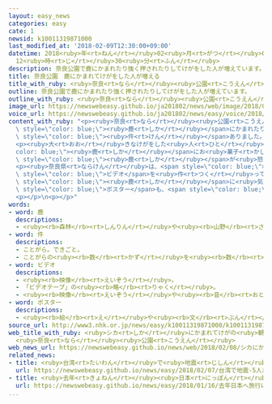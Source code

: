 ```yaml
---
layout: easy_news
categories: easy
cate: 1
newsid: k10011319871000
last_modified_at: '2018-02-09T12:30:00+09:00'
datetime: 2018<ruby>年<rt>ねん</rt></ruby>02<ruby>月<rt>がつ</rt></ruby>09<ruby>日<rt>にち</rt></ruby>
  12<ruby>時<rt>じ</rt></ruby>30<ruby>分<rt>ふん</rt></ruby>
description: 奈良公園で鹿にかまれたり強く押されたりしてけがをした人が増えています。
title: 奈良公園　鹿にかまれてけがをした人が増える
title_with_ruby: <ruby>奈良<rt>なら</rt></ruby><ruby>公園<rt>こうえん</rt></ruby>　<ruby>鹿<rt>しか</rt></ruby>にかまれてけがをした<ruby>人<rt>ひと</rt></ruby>が<ruby>増<rt>ふ</rt></ruby>える
outline: 奈良公園で鹿にかまれたり強く押されたりしてけがをした人が増えています。
outline_with_ruby: <ruby>奈良<rt>なら</rt></ruby><ruby>公園<rt>こうえん</rt></ruby>で<ruby>鹿<rt>しか</rt></ruby>にかまれたり<ruby>強<rt>つよ</rt></ruby>く<ruby>押<rt>お</rt></ruby>されたりしてけがをした<ruby>人<rt>ひと</rt></ruby>が<ruby>増<rt>ふ</rt></ruby>えています。
image_url: https://newswebeasy.github.io/ja201802/news/web/image/2018/02/08/K10011319871_1802080454_1802080506_01_03.jpg
voice_url: https://newswebeasy.github.io/ja201802/news/easy/voice/2018/02/09/k10011319871000.mp3
content_with_ruby: "<p><ruby>奈良<rt>なら</rt></ruby><ruby>公園<rt>こうえん</rt></ruby>で<span\
  \ style=\"color: blue;\"><ruby>鹿<rt>しか</rt></ruby></span>にかまれたり<ruby>強<rt>つよ</rt></ruby>く<ruby>押<rt>お</rt></ruby>されたりしてけがをした<ruby>人<rt>ひと</rt></ruby>が<ruby>増<rt>ふ</rt></ruby>えています。<ruby>奈良県<rt>ならけん</rt></ruby>などによると、<ruby>今年<rt>ことし</rt></ruby>１<ruby>月<rt>がつ</rt></ruby>までの１０か<ruby>月<rt>げつ</rt></ruby>に、けがをしたという<ruby>連絡<rt>れんらく</rt></ruby>が１６４<span\
  \ style=\"color: blue;\"><ruby>件<rt>けん</rt></ruby></span>ありました。けがをした<ruby>人<rt>ひと</rt></ruby>の７９％は<ruby>外国人<rt>がいこくじん</rt></ruby>です。<ruby>外国人<rt>がいこくじん</rt></ruby>の<ruby>中<rt>なか</rt></ruby>でいちばん<ruby>多<rt>おお</rt></ruby>いのは<ruby>中国人<rt>ちゅうごくじん</rt></ruby>で、８３％です。</p>\n\
  <p><ruby>大<rt>おお</rt></ruby>きなけがをした<ruby>人<rt>ひと</rt></ruby>はいませんでした。<span style=\"\
  color: blue;\"><ruby>鹿<rt>しか</rt></ruby></span>にお<ruby>菓子<rt>かし</rt></ruby>をあげるときにけがをした<ruby>人<rt>ひと</rt></ruby>が<ruby>多<rt>おお</rt></ruby>くなっています。<ruby>写真<rt>しゃしん</rt></ruby>を<ruby>撮<rt>と</rt></ruby>ろうとして、すぐにお<ruby>菓子<rt>かし</rt></ruby>をあげなかったり、<ruby>少<rt>すこ</rt></ruby>しずつあげたりして、<span\
  \ style=\"color: blue;\"><ruby>鹿<rt>しか</rt></ruby></span>が<ruby>怒<rt>おこ</rt></ruby>ったことが<ruby>多<rt>おお</rt></ruby>いようです。</p>\n\
  <p><ruby>奈良県<rt>ならけん</rt></ruby>は、<span style=\"color: blue;\"><ruby>鹿<rt>しか</rt></ruby></span>と<ruby>遊<rt>あそ</rt></ruby>ぶときに<ruby>気<rt>き</rt></ruby>をつけることを<ruby>伝<rt>つた</rt></ruby>える<span\
  \ style=\"color: blue;\">ビデオ</span>を<ruby>作<rt>つく</rt></ruby>ってスマートフォンなどで<ruby>見<rt>み</rt></ruby>ることができるようにしています。<ruby>外国語<rt>がいこくご</rt></ruby>で<span\
  \ style=\"color: blue;\"><ruby>鹿<rt>しか</rt></ruby></span>に<ruby>気<rt>き</rt></ruby>をつけるように<ruby>書<rt>か</rt></ruby>いた<span\
  \ style=\"color: blue;\">ポスター</span>も、<span style=\"color: blue;\"><ruby>鹿<rt>しか</rt></ruby></span>のお<ruby>菓子<rt>かし</rt></ruby>を<ruby>売<rt>う</rt></ruby>る<ruby>店<rt>みせ</rt></ruby>に<ruby>貼<rt>は</rt></ruby>ります。</p>\n\
  <p></p>\n<p></p>"
words:
- word: 鹿
  descriptions:
  - <ruby><rb>森林</rb><rt>しんりん</rt></ruby>や<ruby><rb>山野</rb><rt>さんや</rt></ruby>にすむ、<ruby><rb>草食</rb><rt>そうしょく</rt></ruby>のおとなしいけもの。<ruby><rb>足</rb><rt>あし</rt></ruby>は<ruby><rb>細長</rb><rt>ほそなが</rt></ruby>く、<ruby><rb>雄</rb><rt>おす</rt></ruby>は<ruby><rb>木</rb><rt>き</rt></ruby>の<ruby><rb>枝</rb><rt>えだ</rt></ruby>のような<ruby><rb>角</rb><rt>つの</rt></ruby>を<ruby><rb>持</rb><rt>も</rt></ruby>つ。<ruby><rb>世界各地</rb><rt>せかいかくち</rt></ruby>にいる。
- word: 件
  descriptions:
  - ことがら。できごと。
  - ことがらの<ruby><rb>数</rb><rt>かず</rt></ruby>を<ruby><rb>数</rb><rt>かぞ</rt></ruby>えることば。
- word: ビデオ
  descriptions:
  - <ruby><rb>映像</rb><rt>えいぞう</rt></ruby>。
  - 「ビデオテープ」の<ruby><rb>略</rb><rt>りゃく</rt></ruby>。
  - <ruby><rb>映像</rb><rt>えいぞう</rt></ruby>や<ruby><rb>音</rb><rt>おと</rt></ruby>を、<ruby><rb>磁気</rb><rt>じき</rt></ruby>テープに<ruby><rb>記録</rb><rt>きろく</rt></ruby>したり<ruby><rb>再生</rb><rt>さいせい</rt></ruby>したりする<ruby><rb>装置</rb><rt>そうち</rt></ruby>。
- word: ポスター
  descriptions:
  - <ruby><rb>絵</rb><rt>え</rt></ruby>や<ruby><rb>文</rb><rt>ぶん</rt></ruby>をかいた<ruby><rb>宣伝用</rb><rt>せんでんよう</rt></ruby>の<ruby><rb>張</rb><rt>は</rt></ruby>り<ruby><rb>紙</rb><rt>がみ</rt></ruby>。
source_url: http://www3.nhk.or.jp/news/easy/k10011319871000/k10011319871000.html
web_title_with_ruby: <ruby>シカ<rt>しか</rt></ruby>にかまれてけがの<ruby>観光客<rt>かんこうきゃく</rt></ruby>が<ruby>過去<rt>かこ</rt></ruby><ruby>最多<rt>さいた</rt></ruby>
  <ruby>奈良<rt>なら</rt></ruby><ruby>公園<rt>こうえん</rt></ruby>
web_news_url: https://newswebeasy.github.io/news/web/2018/02/08/シカにかまれてけがの観光客が過去最多-奈良公園
related_news:
- title: <ruby>台湾<rt>たいわん</rt></ruby>で<ruby>地震<rt>じしん</rt></ruby>　５<ruby>人<rt>にん</rt></ruby>が<ruby>亡<rt>な</rt></ruby>くなって２５０<ruby>人<rt>にん</rt></ruby><ruby>以上<rt>いじょう</rt></ruby>がけがをする
  url: https://newswebeasy.github.io/news/easy/2018/02/07/台湾で地震-5人が亡くなって250人以上がけがをする
- title: <ruby>去年<rt>きょねん</rt></ruby><ruby>日本<rt>にっぽん</rt></ruby>へ<ruby>旅行<rt>りょこう</rt></ruby>に<ruby>来<rt>き</rt></ruby>た<ruby>外国人<rt>がいこくじん</rt></ruby>はいちばん<ruby>多<rt>おお</rt></ruby>い２８６９<ruby>万<rt>まん</rt></ruby><ruby>人<rt>にん</rt></ruby>
  url: https://newswebeasy.github.io/news/easy/2018/01/16/去年日本へ旅行に来た外国人はいちばん多い2869万人
...
```


